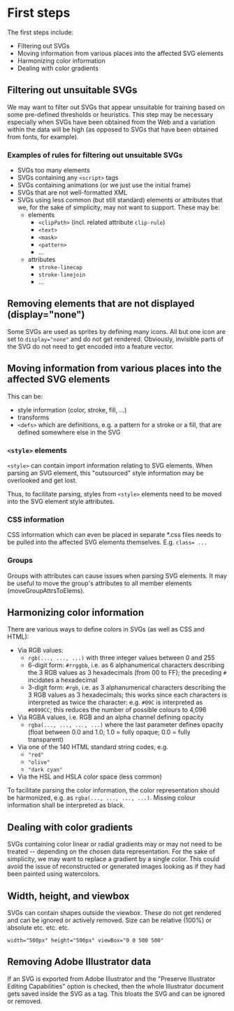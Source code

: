 # First steps

The first steps include:

* Filtering out SVGs
* Moving information from various places into the affected SVG elements
* Harmonizing color information
* Dealing with color gradients

## Filtering out unsuitable SVGs

We may want to filter out SVGs that appear unsuitable for training based on some pre-defined thresholds or heuristics. This step may be necessary especially when SVGs have been obtained from the Web and a variation within the data will be high (as opposed to SVGs that have been obtained from fonts, for example).

### Examples of rules for filtering out unsuitable SVGs

* SVGs too many elements
* SVGs containing any `<script>` tags
* SVGs containing animations (or we just use the initial frame)
* SVGs that are not well-formatted XML
* SVGs using less common (but still standard) elements or attributes that we, for the sake of simplicity, may not want to support. These may be:
  * elements
    * `<clipPath>` (incl. related attribute `clip-rule`)
    * `<text>`
    * `<mask>`
    * `<pattern>`
    * ...
  * attributes
    * `stroke-linecap`
    * `stroke-linejoin`
    * ...


## Removing elements that are not displayed (display="none")

Some SVGs are used as sprites by defining many icons. All but one icon are set to `display="none"` and do not get rendered.
Obviously, invisible parts of the SVG do not need to get encoded into a feature vector.

## Moving information from various places into the affected SVG elements

This can be:
* style information (color, stroke, fill, ...)
* transforms
* `<defs>` which are definitions, e.g. a pattern for a stroke or a fill, that are defined somewhere else in the SVG


### `<style>` elements

`<style>` can contain import information relating to SVG elements. When parsing an SVG element, this "outsourced" style information may be overlooked and get lost.  

Thus, to facilitate parsing, styles from `<style>` elements need to be moved into the SVG element style attributes.

### CSS information

CSS information which can even be placed in separate \*.css files needs to be pulled into the affected SVG elements themselves.
E.g. `class= ...`

### Groups

Groups with attributes can cause issues when parsing SVG elements. It may be useful to move the group's attributes to all member elements (moveGroupAttrsToElems).

## Harmonizing color information

There are various ways to define colors in SVGs (as well as CSS and HTML):

* Via RGB values:
  * `rgb(..., ..., ...)` with three integer values between 0 and 255
  * 6-digit form: `#rrggbb`, i.e. as 6 alphanumerical characters describing the 3 RGB values as 3 hexadecimals (from 00 to FF); the preceding `#` incidates a hexadecimal
  * 3-digit form: `#rgb`, i.e. as 3 alphanumerical characters describing the 3 RGB values as 3 hexadecimals; this works since each characters is interpreted as twice the character: e.g. `#09C` is interpreted as `#0099CC`; this reduces the number of possible colours to 4,096
* Via RGBA values, i.e. RGB and an alpha channel defining opacity
  * `rgba(..., ..., ..., ...)` where the last parameter defines opacity (float between 0.0 and 1.0; 1.0 = fully opaque; 0.0 = fully transparent)
* Via one of the 140 HTML standard string codes, e.g.
  * `"red"`
  * `"olive"`
  * `"dark cyan"`
* Via the HSL and HSLA color space (less common)

To facilitate parsing the color information, the color representation should be harmonized, e.g. as `rgba(..., ..., ..., ...)`.
Missing colour information shall be interpreted as black.

## Dealing with color gradients

SVGs containing color linear or radial gradients may or may not need to be treated -- depending on the chosen data representation.
For the sake of simplicity, we may want to replace a gradient by a single color. This could avoid the issue of reconstructed or generated images looking as if they had been painted using watercolors.

## Width, height, and viewbox

SVGs can contain shapes outside the viewbox. These do not get rendered and can be ignored or actively removed.
Size can be relative (100%) or absolute etc. etc. etc.

`width="500px" height="500px" viewBox="0 0 500 500"`

## Removing Adobe Illustrator <pgf> data

If an SVG is exported from Adobe Illustrator and the "Preserve Illustrator Editing Capabilities" option is checked, then the whole Illustrator document gets saved inside the SVG as a <pgf> tag. This bloats the SVG and can be ignored or removed.